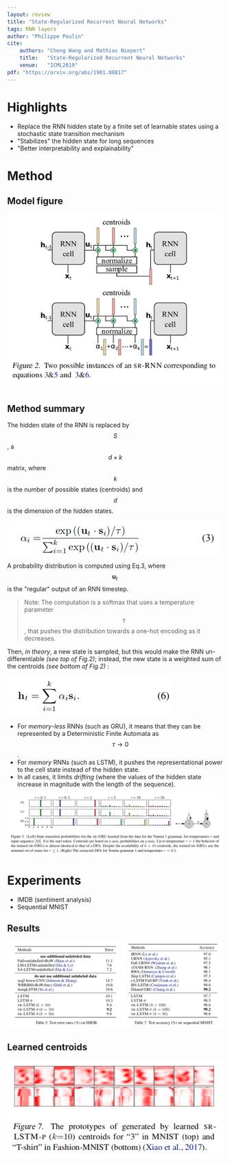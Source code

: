 ```yaml
---
layout: review
title: "State-Regularized Recurrent Neural Networks"
tags: RNN layers 
author: "Philippe Poulin"
cite:
    authors: "Cheng Wang and Mathias Niepert"
    title:   "State-Regularized Recurrent Neural Networks"
    venue:   "ICML2019"
pdf: "https://arxiv.org/abs/1901.08817"
---
```



# Highlights

- Replace the RNN hidden state by a finite set of learnable states using a stochastic state transition mechanism
- "Stabilizes" the hidden state for long sequences
- "Better interpretability and explainability"

# Method

## Model figure

![](/article/images/state-regularized-rnn/figure2.png)


## Method summary

The hidden state of the RNN is replaced by $$S$$, a $$d \times k$$ matrix, where $$k$$ is the number of possible states (centroids) and $$d$$ is the dimension of the hidden states.

![](/article/images/state-regularized-rnn/equation3.png)

A probability distribution is computed using Eq.3, where $$ \mathbf u_t \, $$  is the "regular" output of an RNN timestep.
> Note: The computation is a softmax that uses a temperature parameter $$ \tau $$, that pushes the distribution towards a one-hot encoding as it decreases.

Then, _in theory_, a new state is sampled, but this would make the RNN un-differentiable _(see top of Fig.2)_; instead, the new state is a weighted sum of the centroids _(see bottom of Fig.2)_ :

![](/article/images/state-regularized-rnn/equation6.png)

- For _memory-less_ RNNs (such as GRU), it means that they can be represented by a Deterministic Finite Automata as $$ \tau \rightarrow 0 $$.
- For _memory_ RNNs (such as LSTM), it pushes the representational power to the cell state instead of the hidden state.
- In all cases, it limits _drifting_ (where the values of the hidden state increase in magnitude with the length of the sequence).

![](/article/images/state-regularized-rnn/figure3.png)


# Experiments

- IMDB (sentiment analysis)
- Sequential MNIST


## Results

![](/article/images/state-regularized-rnn/table5-7.png)


## Learned centroids

![](/article/images/state-regularized-rnn/figure7.png)


